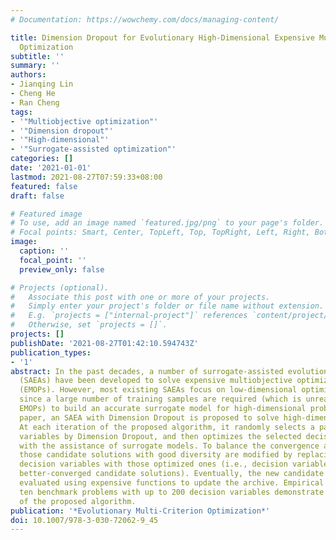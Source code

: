 ```yaml
---
# Documentation: https://wowchemy.com/docs/managing-content/

title: Dimension Dropout for Evolutionary High-Dimensional Expensive Multiobjective
  Optimization
subtitle: ''
summary: ''
authors:
- Jianqing Lin
- Cheng He
- Ran Cheng
tags:
- '"Multiobjective optimization"'
- '"Dimension dropout"'
- '"High-dimensional"'
- '"Surrogate-assisted optimization"'
categories: []
date: '2021-01-01'
lastmod: 2021-08-27T07:59:33+08:00
featured: false
draft: false

# Featured image
# To use, add an image named `featured.jpg/png` to your page's folder.
# Focal points: Smart, Center, TopLeft, Top, TopRight, Left, Right, BottomLeft, Bottom, BottomRight.
image:
  caption: ''
  focal_point: ''
  preview_only: false

# Projects (optional).
#   Associate this post with one or more of your projects.
#   Simply enter your project's folder or file name without extension.
#   E.g. `projects = ["internal-project"]` references `content/project/deep-learning/index.md`.
#   Otherwise, set `projects = []`.
projects: []
publishDate: '2021-08-27T01:42:10.594743Z'
publication_types:
- '1'
abstract: In the past decades, a number of surrogate-assisted evolutionary algorithms
  (SAEAs) have been developed to solve expensive multiobjective optimization problems
  (EMOPs). However, most existing SAEAs focus on low-dimensional optimization problems,
  since a large number of training samples are required (which is unrealistic for
  EMOPs) to build an accurate surrogate model for high-dimensional problems. In this
  paper, an SAEA with Dimension Dropout is proposed to solve high-dimensional EMOPs.
  At each iteration of the proposed algorithm, it randomly selects a part of the decision
  variables by Dimension Dropout, and then optimizes the selected decision variables
  with the assistance of surrogate models. To balance the convergence and diversity,
  those candidate solutions with good diversity are modified by replacing the selected
  decision variables with those optimized ones (i.e., decision variables from some
  better-converged candidate solutions). Eventually, the new candidate solutions are
  evaluated using expensive functions to update the archive. Empirical studies on
  ten benchmark problems with up to 200 decision variables demonstrate the competitiveness
  of the proposed algorithm.
publication: '*Evolutionary Multi-Criterion Optimization*'
doi: 10.1007/978-3-030-72062-9_45
---
```

